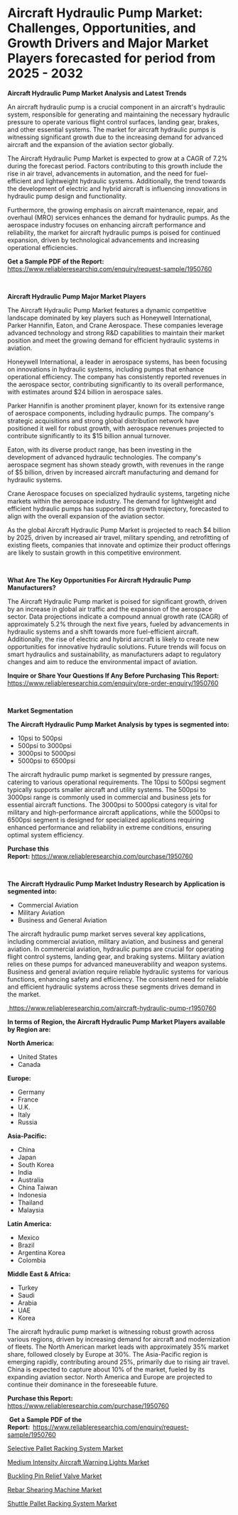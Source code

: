 <p><h1>Aircraft Hydraulic Pump Market: Challenges, Opportunities, and Growth Drivers and Major Market Players forecasted for period from 2025 - 2032</h1></p><p><strong>Aircraft Hydraulic Pump Market Analysis and Latest Trends</strong></p>
<p><p>An aircraft hydraulic pump is a crucial component in an aircraft's hydraulic system, responsible for generating and maintaining the necessary hydraulic pressure to operate various flight control surfaces, landing gear, brakes, and other essential systems. The market for aircraft hydraulic pumps is witnessing significant growth due to the increasing demand for advanced aircraft and the expansion of the aviation sector globally. </p><p>The Aircraft Hydraulic Pump Market is expected to grow at a CAGR of 7.2% during the forecast period. Factors contributing to this growth include the rise in air travel, advancements in automation, and the need for fuel-efficient and lightweight hydraulic systems. Additionally, the trend towards the development of electric and hybrid aircraft is influencing innovations in hydraulic pump design and functionality. </p><p>Furthermore, the growing emphasis on aircraft maintenance, repair, and overhaul (MRO) services enhances the demand for hydraulic pumps. As the aerospace industry focuses on enhancing aircraft performance and reliability, the market for aircraft hydraulic pumps is poised for continued expansion, driven by technological advancements and increasing operational efficiencies.</p></p>
<p><strong>Get a Sample PDF of the Report:&nbsp;</strong> <a href="https://www.reliableresearchiq.com/enquiry/request-sample/1950760?utm_campaign=1900&utm_medium=2&utm_source=Github&utm_content=ia&utm_term=08042025&utm_id=aircraft-hydraulic-pump">https://www.reliableresearchiq.com/enquiry/request-sample/1950760</a></p>
<p>&nbsp;</p>
<p><strong>Aircraft Hydraulic Pump Major Market Players</strong></p>
<p><p>The Aircraft Hydraulic Pump Market features a dynamic competitive landscape dominated by key players such as Honeywell International, Parker Hannifin, Eaton, and Crane Aerospace. These companies leverage advanced technology and strong R&D capabilities to maintain their market position and meet the growing demand for efficient hydraulic systems in aviation.</p><p>Honeywell International, a leader in aerospace systems, has been focusing on innovations in hydraulic systems, including pumps that enhance operational efficiency. The company has consistently reported revenues in the aerospace sector, contributing significantly to its overall performance, with estimates around $24 billion in aerospace sales.</p><p>Parker Hannifin is another prominent player, known for its extensive range of aerospace components, including hydraulic pumps. The company's strategic acquisitions and strong global distribution network have positioned it well for robust growth, with aerospace revenues projected to contribute significantly to its $15 billion annual turnover.</p><p>Eaton, with its diverse product range, has been investing in the development of advanced hydraulic technologies. The company's aerospace segment has shown steady growth, with revenues in the range of $5 billion, driven by increased aircraft manufacturing and demand for hydraulic systems.</p><p>Crane Aerospace focuses on specialized hydraulic systems, targeting niche markets within the aerospace industry. The demand for lightweight and efficient hydraulic pumps has supported its growth trajectory, forecasted to align with the overall expansion of the aviation sector.</p><p>As the global Aircraft Hydraulic Pump Market is projected to reach $4 billion by 2025, driven by increased air travel, military spending, and retrofitting of existing fleets, companies that innovate and optimize their product offerings are likely to sustain growth in this competitive environment.</p></p>
<p>&nbsp;</p>
<p><strong>What Are The Key Opportunities For Aircraft Hydraulic Pump Manufacturers?</strong></p>
<p><p>The Aircraft Hydraulic Pump market is poised for significant growth, driven by an increase in global air traffic and the expansion of the aerospace sector. Data projections indicate a compound annual growth rate (CAGR) of approximately 5.2% through the next five years, fueled by advancements in hydraulic systems and a shift towards more fuel-efficient aircraft. Additionally, the rise of electric and hybrid aircraft is likely to create new opportunities for innovative hydraulic solutions. Future trends will focus on smart hydraulics and sustainability, as manufacturers adapt to regulatory changes and aim to reduce the environmental impact of aviation.</p></p>
<p><strong>Inquire or Share Your Questions If Any Before Purchasing This Report:</strong> <a href="https://www.reliableresearchiq.com/enquiry/pre-order-enquiry/1950760?utm_campaign=1900&utm_medium=2&utm_source=Github&utm_content=ia&utm_term=08042025&utm_id=aircraft-hydraulic-pump">https://www.reliableresearchiq.com/enquiry/pre-order-enquiry/1950760</a></p>
<p>&nbsp;</p>
<p><strong>Market Segmentation</strong></p>
<p><strong>The Aircraft Hydraulic Pump Market Analysis by types is segmented into:</strong></p>
<p><ul><li>10psi to 500psi</li><li>500psi to 3000psi</li><li>3000psi to 5000psi</li><li>5000psi to 6500psi</li></ul></p>
<p><p>The aircraft hydraulic pump market is segmented by pressure ranges, catering to various operational requirements. The 10psi to 500psi segment typically supports smaller aircraft and utility systems. The 500psi to 3000psi range is commonly used in commercial and business jets for essential aircraft functions. The 3000psi to 5000psi category is vital for military and high-performance aircraft applications, while the 5000psi to 6500psi segment is designed for specialized applications requiring enhanced performance and reliability in extreme conditions, ensuring optimal system efficiency.</p></p>
<p><strong>Purchase this Report:&nbsp;</strong><a href="https://www.reliableresearchiq.com/purchase/1950760?utm_campaign=1900&utm_medium=2&utm_source=Github&utm_content=ia&utm_term=08042025&utm_id=aircraft-hydraulic-pump">https://www.reliableresearchiq.com/purchase/1950760</a></p>
<p>&nbsp;</p>
<p><strong>The Aircraft Hydraulic Pump Market Industry Research by Application is segmented into:</strong></p>
<p><ul><li>Commercial Aviation</li><li>Military Aviation</li><li>Business and General Aviation</li></ul></p>
<p><p>The aircraft hydraulic pump market serves several key applications, including commercial aviation, military aviation, and business and general aviation. In commercial aviation, hydraulic pumps are crucial for operating flight control systems, landing gear, and braking systems. Military aviation relies on these pumps for advanced maneuverability and weapon systems. Business and general aviation require reliable hydraulic systems for various functions, enhancing safety and efficiency. The consistent need for reliable and efficient hydraulic systems across these segments drives demand in the market.</p></p>
<p><a href="https://www.reliableresearchiq.com/aircraft-hydraulic-pump-r1950760?utm_campaign=1900&utm_medium=2&utm_source=Github&utm_content=ia&utm_term=08042025&utm_id=aircraft-hydraulic-pump">&nbsp;https://www.reliableresearchiq.com/aircraft-hydraulic-pump-r1950760</a></p>
<p><strong>In terms of Region, the Aircraft Hydraulic Pump Market Players available by Region are:</strong></p>
<p>
    <p> <strong> North America: </strong>
        <ul>
            <li>United States</li>
            <li>Canada</li>
        </ul>
        </p> 
    <p> <strong> Europe: </strong>
        <ul>
            <li>Germany</li>
            <li>France</li>
            <li>U.K.</li>
            <li>Italy</li>
            <li>Russia</li>
        </ul>
        </p> 
    <p> <strong> Asia-Pacific: </strong>
        <ul>
            <li>China</li>
            <li>Japan</li>
            <li>South Korea</li>
            <li>India</li>
            <li>Australia</li>
            <li>China Taiwan</li>
            <li>Indonesia</li>
            <li>Thailand</li>
            <li>Malaysia</li>
        </ul>
        </p> 
    <p> <strong> Latin America: </strong>
        <ul>
            <li>Mexico</li>
            <li>Brazil</li>
            <li>Argentina Korea</li>
            <li>Colombia</li>
        </ul>
        </p> 
    <p> <strong> Middle East & Africa: </strong>
        <ul>
            <li>Turkey</li>
            <li>Saudi</li>
            <li>Arabia</li>
            <li>UAE</li>
            <li>Korea</li>
        </ul>
    </p>
    </p>
<p><p>The aircraft hydraulic pump market is witnessing robust growth across various regions, driven by increasing demand for aircraft and modernization of fleets. The North American market leads with approximately 35% market share, followed closely by Europe at 30%. The Asia-Pacific region is emerging rapidly, contributing around 25%, primarily due to rising air travel. China is expected to capture about 10% of the market, fueled by its expanding aviation sector. North America and Europe are projected to continue their dominance in the foreseeable future.</p></p>
<p><strong>Purchase this Report: </strong><a href="https://www.reliableresearchiq.com/purchase/1950760?utm_campaign=1900&utm_medium=2&utm_source=Github&utm_content=ia&utm_term=08042025&utm_id=aircraft-hydraulic-pump">https://www.reliableresearchiq.com/purchase/1950760</a></p>
<p>&nbsp;<strong>Get a Sample PDF of the Report:&nbsp;&nbsp;</strong><a href="https://www.reliableresearchiq.com/enquiry/request-sample/1950760?utm_campaign=1900&utm_medium=2&utm_source=Github&utm_content=ia&utm_term=08042025&utm_id=aircraft-hydraulic-pump">https://www.reliableresearchiq.com/enquiry/request-sample/1950760</a></p>
<p><strong></strong></p>
<p><p><a href="https://github.com/ayondaylos/Market-Research-Report-List-1/blob/main/selective-pallet-racking-system-market.md?utm_campaign=1900&utm_medium=2&utm_source=Github&utm_content=ia&utm_term=08042025&utm_id=aircraft-hydraulic-pump">Selective Pallet Racking System Market</a></p><p><a href="https://github.com/laveeasaadrh/Market-Research-Report-List-1/blob/main/medium-intensity-aircraft-warning-lights-market.md?utm_campaign=1900&utm_medium=2&utm_source=Github&utm_content=ia&utm_term=08042025&utm_id=aircraft-hydraulic-pump">Medium Intensity Aircraft Warning Lights Market</a></p><p><a href="https://github.com/madethkijori/Market-Research-Report-List-1/blob/main/buckling-pin-relief-valve-market.md?utm_campaign=1900&utm_medium=2&utm_source=Github&utm_content=ia&utm_term=08042025&utm_id=aircraft-hydraulic-pump">Buckling Pin Relief Valve Market</a></p><p><a href="https://github.com/bichukapac/Market-Research-Report-List-1/blob/main/rebar-shearing-machine-market.md?utm_campaign=1900&utm_medium=2&utm_source=Github&utm_content=ia&utm_term=08042025&utm_id=aircraft-hydraulic-pump">Rebar Shearing Machine Market</a></p><p><a href="https://github.com/leoustolja/Market-Research-Report-List-1/blob/main/shuttle-pallet-racking-system-market.md?utm_campaign=1900&utm_medium=2&utm_source=Github&utm_content=ia&utm_term=08042025&utm_id=aircraft-hydraulic-pump">Shuttle Pallet Racking System Market</a></p></p>